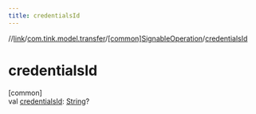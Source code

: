 ```yaml
---
title: credentialsId
---
```

//[link](../../../index.html)/[com.tink.model.transfer](../index.html)/[[common]SignableOperation](index.html)/[credentialsId](credentials-id.html)



# credentialsId



[common]\
val [credentialsId](credentials-id.html): [String](https://kotlinlang.org/api/latest/jvm/stdlib/kotlin/-string/index.html)?




